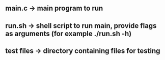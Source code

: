## main.c -> main program to run
## run.sh -> shell script to run main, provide flags as arguments (for example ./run.sh -h)
## test files -> directory containing files for testing
